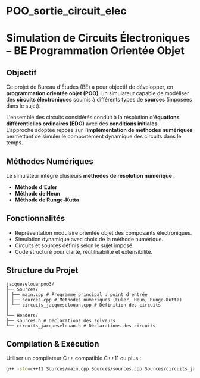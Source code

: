 # POO_sortie_circuit_elec

# Simulation de Circuits Électroniques – BE Programmation Orientée Objet

## Objectif

Ce projet de Bureau d'Études (BE) a pour objectif de développer, en **programmation orientée objet (POO)**, un simulateur capable de modéliser des **circuits électroniques** soumis à différents types de **sources** (imposées dans le sujet).

L'ensemble des circuits considérés conduit à la résolution d’**équations différentielles ordinaires (EDO)** avec des **conditions initiales**.  
L’approche adoptée repose sur l’**implémentation de méthodes numériques** permettant de simuler le comportement dynamique des circuits dans le temps.

##  Méthodes Numériques

Le simulateur intègre plusieurs **méthodes de résolution numérique** :

-  **Méthode d'Euler**
-  **Méthode de Heun**
-  **Méthode de Runge-Kutta**

## Fonctionnalités

- Représentation modulaire orientée objet des composants électroniques.
- Simulation dynamique avec choix de la méthode numérique.
- Circuits et sources définis selon le sujet imposé.
- Code structuré pour clarté, réutilisabilité et extensibilité.

##  Structure du Projet

```
jacqueselouanpoo3/
├── Sources/
│ ├── main.cpp # Programme principal : point d'entrée
│ ├── sources.cpp # Méthodes numériques (Euler, Heun, Runge-Kutta)
│ └── circuits_jacqueselouan.cpp # Définition des circuits
│
└── Headers/
├── sources.h # Déclarations des solveurs
└── circuits_jacqueselouan.h # Déclarations des circuits

```

##  Compilation & Exécution

Utiliser un compilateur C++ compatible C++11 ou plus :

```bash
g++ -std=c++11 Sources/main.cpp Sources/sources.cpp Sources/circuits_jacqueselouan.cpp -o simulateur./simulateur
